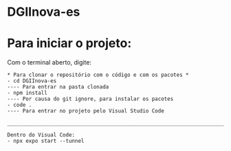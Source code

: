 # DGIInova-es

# Para iniciar o projeto:
Com o terminal aberto, digite:

````- git clone https://github.com/Isabila2/DGIInova-es.git
* Para clonar o repositório com o código e com os pacotes *
- cd DGIInova-es
---- Para entrar na pasta clonada
- npm install
---- Por causa do git ignore, para instalar os pacotes
- code .
---- Para entrar no projeto pelo Visual Studio Code
  
_____________________________________________________________________________________

Dentro do Visual Code:
- npx expo start --tunnel
  
